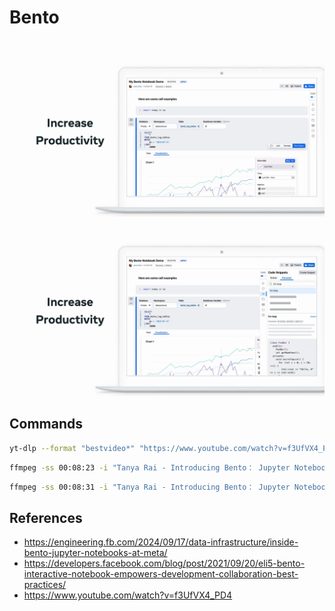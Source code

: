 # Bento

![Notebook](assets/notebook.png)
![Snippets](assets/snippets.png)

## Commands

```bash
yt-dlp --format "bestvideo*" "https://www.youtube.com/watch?v=f3UfVX4_PD4"
```

```bash
ffmpeg -ss 00:08:23 -i "Tanya Rai - Introducing Bento： Jupyter Notebooks @ Facebook ｜ JupyterCon 2020 [f3UfVX4_PD4].mp4" -vframes 1 notebook.png
```

```bash
ffmpeg -ss 00:08:31 -i "Tanya Rai - Introducing Bento： Jupyter Notebooks @ Facebook ｜ JupyterCon 2020 [f3UfVX4_PD4].mp4" -vframes 1 snippets.png
```

## References

- https://engineering.fb.com/2024/09/17/data-infrastructure/inside-bento-jupyter-notebooks-at-meta/
- https://developers.facebook.com/blog/post/2021/09/20/eli5-bento-interactive-notebook-empowers-development-collaboration-best-practices/
- https://www.youtube.com/watch?v=f3UfVX4_PD4
